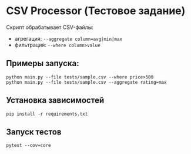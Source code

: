 # CSV Processor (Тестовое задание)

Скрипт обрабатывает CSV-файлы:
- агрегация: `--aggregate column=avg|min|max`
- фильтрация: `--where column>value`


## Примеры запуска:

```
python main.py --file tests/sample.csv --where price>500
python main.py --file tests/sample.csv --aggregate rating=max
```

## Установка зависимостей

```
pip install -r requirements.txt
```

## Запуск тестов 

```
pytest --cov=core
```